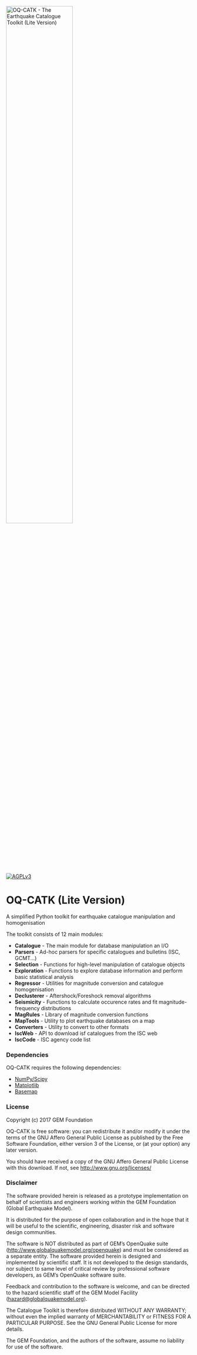 <img alt="OQ-CATK - The Earthquake Catalogue Toolkit (Lite Version)" class="right" style="width: 60%" src="https://raw.githubusercontent.com/klunk386/CatalogueTool-Lite/master/Logo/OQ-CATK-Logo.png" />

[![AGPLv3](https://www.gnu.org/graphics/agplv3-88x31.png)](https://www.gnu.org/licenses/agpl.html)

# OQ-CATK (Lite Version)

A simplified Python toolkit for earthquake catalogue manipulation and homogenisation

The toolkit consists of 12 main modules:
  * **Catalogue** - The main module for database manipulation an I/O
  * **Parsers** - Ad-hoc parsers for specific catalogues and bulletins (ISC, GCMT...)
  * **Selection** - Functions for high-level manipulation of catalogue objects
  * **Exploration** - Functions to explore database information and perform basic statistical analysis
  * **Regressor** - Utilities for magnitude conversion and catalogue homogenisation
  * **Declusterer** - Aftershock/Foreshock removal algorithms
  * **Seismicity** - Functions to calculate occurence rates and fit magnitude-frequency distributions
  * **MagRules** - Library of magnitude conversion functions
  * **MapTools** - Utility to plot earthquake databases on a map
  * **Converters** - Utility to convert to other formats
  * **IscWeb** - API to download isf catalogues from the ISC web
  * **IscCode** - ISC agency code list


### Dependencies

OQ-CATK requires the following dependencies:

  * [NumPy/Scipy](http://www.scipy.org/)
  * [Matplotlib](http://matplotlib.org/)
  * [Basemap](http://matplotlib.org/basemap/)

### License

Copyright (c) 2017 GEM Foundation

OQ-CATK is free software: you can redistribute it and/or modify it under the terms of the GNU Affero General Public License as published by the Free Software Foundation, either version 3 of the License, or (at your option) any later version.

You should have received a copy of the GNU Affero General Public License with this download. If not, see <http://www.gnu.org/licenses/>

### Disclaimer

The software provided herein is released as a prototype implementation on behalf of scientists and engineers working within the GEM Foundation (Global Earthquake Model).

It is distributed for the purpose of open collaboration and in the hope that it will be useful to the scientific, engineering, disaster risk and software design communities.

The software is NOT distributed as part of GEM’s OpenQuake suite (http://www.globalquakemodel.org/openquake) and must be considered as a separate entity. The software provided herein is designed and implemented by scientific staff. It is not developed to the design standards, nor subject to same level of critical review by professional software developers, as GEM’s OpenQuake software suite.

Feedback and contribution to the software is welcome, and can be directed to the hazard scientific staff of the GEM Model Facility (hazard@globalquakemodel.org).

The Catalogue Toolkit is therefore distributed WITHOUT ANY WARRANTY; without even the implied warranty of MERCHANTABILITY or FITNESS FOR A PARTICULAR PURPOSE. See the GNU General Public License for more details.

The GEM Foundation, and the authors of the software, assume no liability for use of the software.

